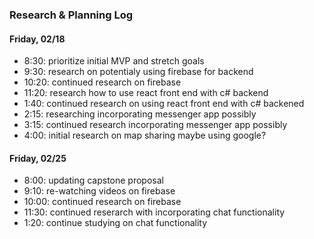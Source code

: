 ### Research & Planning Log
#### Friday, 02/18
* 8:30: prioritize initial MVP and stretch goals
* 9:30: research on potentialy using firebase for backend
* 10:20: continued research on firebase
* 11:20: research how to use react front end with c# backend
* 1:40: continued research on using react front end with c# backened
* 2:15: researching incorporating messenger app possibly
* 3:15: continued research incorporating messenger app possibly
* 4:00: initial research on map sharing maybe using google?

#### Friday, 02/25
* 8:00: updating capstone proposal
* 9:10: re-watching videos on firebase
* 10:00: continued research on firebase
* 11:30: continued reserarch with incorporating chat functionality
* 1:20: continue studying on chat functionality
